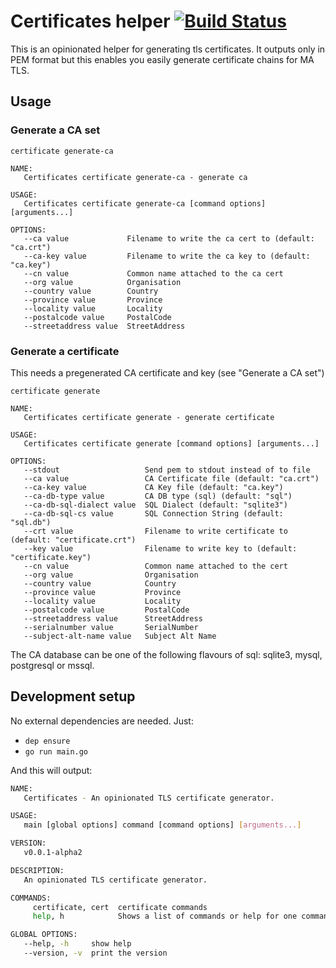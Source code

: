 # Certificates helper [![Build Status](https://travis-ci.com/mvmaasakkers/certificates.svg?branch=master)](https://travis-ci.com/mvmaasakkers/certificates)

This is an opinionated helper for generating tls certificates.
It outputs only in PEM format but this enables you easily generate certificate
chains for MA TLS.

## Usage

### Generate a CA set

`certificate generate-ca`

```
NAME:
   Certificates certificate generate-ca - generate ca

USAGE:
   Certificates certificate generate-ca [command options] [arguments...]

OPTIONS:
   --ca value             Filename to write the ca cert to (default: "ca.crt")
   --ca-key value         Filename to write the ca key to (default: "ca.key")
   --cn value             Common name attached to the ca cert
   --org value            Organisation
   --country value        Country
   --province value       Province
   --locality value       Locality
   --postalcode value     PostalCode
   --streetaddress value  StreetAddress
```

### Generate a certificate

This needs a pregenerated CA certificate and key (see "Generate a CA set")

`certificate generate`

```
NAME:
   Certificates certificate generate - generate certificate

USAGE:
   Certificates certificate generate [command options] [arguments...]

OPTIONS:
   --stdout                   Send pem to stdout instead of to file
   --ca value                 CA Certificate file (default: "ca.crt")
   --ca-key value             CA Key file (default: "ca.key")
   --ca-db-type value         CA DB type (sql) (default: "sql")
   --ca-db-sql-dialect value  SQL Dialect (default: "sqlite3")
   --ca-db-sql-cs value       SQL Connection String (default: "sql.db")
   --crt value                Filename to write certificate to (default: "certificate.crt")
   --key value                Filename to write key to (default: "certificate.key")
   --cn value                 Common name attached to the cert
   --org value                Organisation
   --country value            Country
   --province value           Province
   --locality value           Locality
   --postalcode value         PostalCode
   --streetaddress value      StreetAddress
   --serialnumber value       SerialNumber
   --subject-alt-name value   Subject Alt Name
```

The CA database can be one of the following flavours of sql: sqlite3, mysql, postgresql or mssql. 

## Development setup

No external dependencies are needed. Just:

- `dep ensure`
- `go run main.go`

And this will output:

```bash
NAME:
   Certificates - An opinionated TLS certificate generator.

USAGE:
   main [global options] command [command options] [arguments...]

VERSION:
   v0.0.1-alpha2

DESCRIPTION:
   An opinionated TLS certificate generator.

COMMANDS:
     certificate, cert  certificate commands
     help, h            Shows a list of commands or help for one command

GLOBAL OPTIONS:
   --help, -h     show help
   --version, -v  print the version
```
